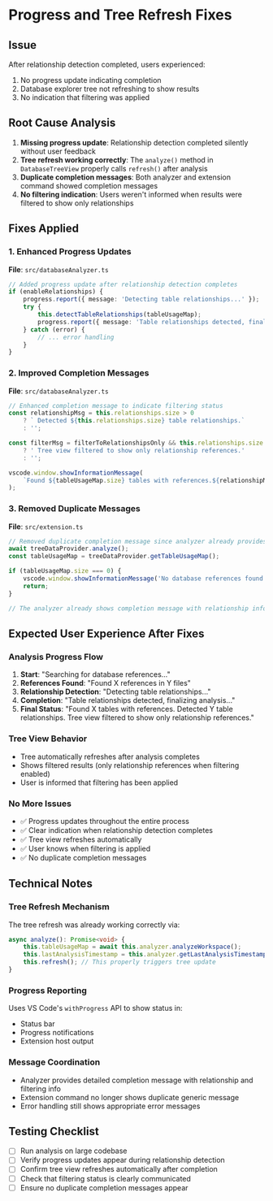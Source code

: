 # Progress and Tree Refresh Fixes

## Issue
After relationship detection completed, users experienced:
1. No progress update indicating completion
2. Database explorer tree not refreshing to show results
3. No indication that filtering was applied

## Root Cause Analysis
1. **Missing progress update**: Relationship detection completed silently without user feedback
2. **Tree refresh working correctly**: The `analyze()` method in `DatabaseTreeView` properly calls `refresh()` after analysis
3. **Duplicate completion messages**: Both analyzer and extension command showed completion messages
4. **No filtering indication**: Users weren't informed when results were filtered to show only relationships

## Fixes Applied

### 1. Enhanced Progress Updates
**File**: `src/databaseAnalyzer.ts`
```typescript
// Added progress update after relationship detection completes
if (enableRelationships) {
    progress.report({ message: 'Detecting table relationships...' });
    try {
        this.detectTableRelationships(tableUsageMap);
        progress.report({ message: 'Table relationships detected, finalizing analysis...' });
    } catch (error) {
        // ... error handling
    }
}
```

### 2. Improved Completion Messages
**File**: `src/databaseAnalyzer.ts`
```typescript
// Enhanced completion message to indicate filtering status
const relationshipMsg = this.relationships.size > 0 
    ? ` Detected ${this.relationships.size} table relationships.`
    : '';

const filterMsg = filterToRelationshipsOnly && this.relationships.size > 0
    ? ' Tree view filtered to show only relationship references.'
    : '';

vscode.window.showInformationMessage(
    `Found ${tableUsageMap.size} tables with references.${relationshipMsg}${filterMsg}`
);
```

### 3. Removed Duplicate Messages
**File**: `src/extension.ts`
```typescript
// Removed duplicate completion message since analyzer already provides detailed info
await treeDataProvider.analyze();
const tableUsageMap = treeDataProvider.getTableUsageMap();

if (tableUsageMap.size === 0) {
    vscode.window.showInformationMessage('No database references found in workspace.');
    return;
}

// The analyzer already shows completion message with relationship info
```

## Expected User Experience After Fixes

### Analysis Progress Flow
1. **Start**: "Searching for database references..."
2. **References Found**: "Found X references in Y files"  
3. **Relationship Detection**: "Detecting table relationships..."
4. **Completion**: "Table relationships detected, finalizing analysis..."
5. **Final Status**: "Found X tables with references. Detected Y table relationships. Tree view filtered to show only relationship references."

### Tree View Behavior
- Tree automatically refreshes after analysis completes
- Shows filtered results (only relationship references when filtering enabled)
- User is informed that filtering has been applied

### No More Issues
- ✅ Progress updates throughout the entire process
- ✅ Clear indication when relationship detection completes
- ✅ Tree view refreshes automatically
- ✅ User knows when filtering is applied
- ✅ No duplicate completion messages

## Technical Notes

### Tree Refresh Mechanism
The tree refresh was already working correctly via:
```typescript
async analyze(): Promise<void> {
    this.tableUsageMap = await this.analyzer.analyzeWorkspace();
    this.lastAnalysisTimestamp = this.analyzer.getLastAnalysisTimestamp();
    this.refresh(); // This properly triggers tree update
}
```

### Progress Reporting
Uses VS Code's `withProgress` API to show status in:
- Status bar
- Progress notifications
- Extension host output

### Message Coordination
- Analyzer provides detailed completion message with relationship and filtering info
- Extension command no longer shows duplicate generic message
- Error handling still shows appropriate error messages

## Testing Checklist
- [ ] Run analysis on large codebase
- [ ] Verify progress updates appear during relationship detection
- [ ] Confirm tree view refreshes automatically after completion
- [ ] Check that filtering status is clearly communicated
- [ ] Ensure no duplicate completion messages appear
